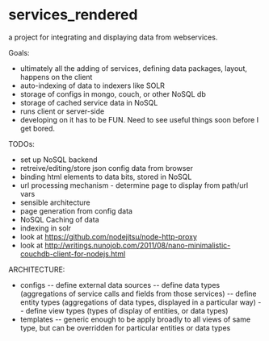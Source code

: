 services_rendered
=================

a project for integrating and displaying data from webservices. 


Goals:
- ultimately all the adding of services, defining data packages, layout, happens on the client
- auto-indexing of data to indexers like SOLR
- storage of configs in mongo, couch, or other NoSQL db
- storage of cached service data in NoSQL
- runs client or server-side
- developing on it has to be FUN. Need to see useful things soon before I get bored.



TODOs:
- set up NoSQL backend
- retreive/editing/store json config data from browser
- binding html elements to data bits, stored in NoSQL
- url processing mechanism - determine page to display from path/url vars
- sensible architecture
- page generation from config data
- NoSQL Caching of data
- indexing in solr
- look at https://github.com/nodejitsu/node-http-proxy
- look at http://writings.nunojob.com/2011/08/nano-minimalistic-couchdb-client-for-nodejs.html


ARCHITECTURE:
- configs
-- define external data sources
-- define data types (aggregations of service calls and fields from those services)
-- define entity types (aggregations of data types, displayed in a particular way)
-- define view types (types of display of entities, or data types)
- templates
-- generic enough to be apply broadly to all views of same type, but can be overridden for particular entities or data types
